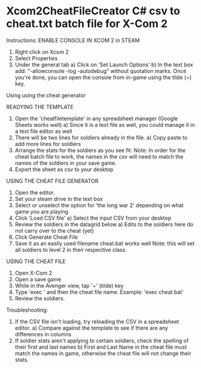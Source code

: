 # Xcom2CheatFileCreator C# csv to cheat.txt batch file for X-Com 2

Instructions:
ENABLE CONSOLE IN XCOM 2 in STEAM 
1) Right click on Xcom 2
2) Select Properties
3) Under the general tab 
  a) Click on 'Set Launch Options'
  b) In the text box add: "-allowconsole -log -autodebug" without quotation marks. 
Once you're done, you can open the console from in-game using the tilde (~) key.

Using using the cheat generator


READYING THE TEMPLATE
1) Open the 'cheatfiletemplate' in any spreadsheet manager (Google Sheets works well)
  a) Since it is a text file as well, you could manage it in a text file editor as well
2) There will be two lines for soldiers already in the file. 
  a) Copy paste to add more lines for soldiers
3) Arrange the stats for the soldiers as you see fit.
Note: In order for the cheat batch file to work, the names in the csv will need to match the names of the soldiers in your save game.
4) Export the sheet as csv to your desktop

USING THE CHEAT FILE GENERATOR
1) Open the editor.
2) Set your steam drive in the text box
3) Select or unselect the option for 'the long war 2' depending on what game you are playing
4) Click 'Load CSV file' 
  a) Select the input CSV from your desktop
5) Review the soldiers in the datagrid below
  a) Edits to the soldiers here do not carry over to the cheat (yet)
6) Click Generate Cheat File
7) Save it as an easily used filename cheat.bat works well
Note: this will set all soldiers to level 2 in their respective class.

USING THE CHEAT FILE
1) Open X-Com 2
2) Open a save game
3) While in the Avenger view, tap '~' (tilde) key
4) Type 'exec ' and then the cheat file name. Example: 'exec cheat.bat'
5) Review the soldiers.

Troubleshooting:
1) If the CSV file isn't loading, try reloading the CSV in a spreadsheet editor. 
  a) Compare against the template to see if there are any differences in columns
2) If soldier stats aren't applying to certain soldiers, check the spelling of their first and last names
  b) First and Last Name in the cheat file must match the names in game, otherwise the cheat file will not change their stats.
  
